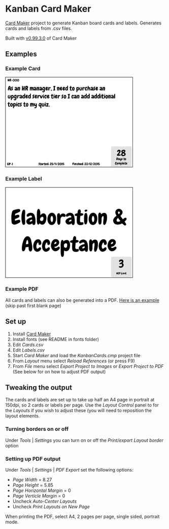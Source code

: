 # Kanban Card Maker
[Card Maker](https://github.com/nhmkdev/cardmaker) project to generate Kanban board cards and labels. Generates cards and labels from .csv files.

Built with [v0.99.3.0](https://github.com/nhmkdev/cardmaker/releases/tag/v.0.99.3.0) of Card Maker

## Examples
### Example Card
<img src="examples/Card_1.png" width="400" style="border:1px solid black"/>

### Example Label
<img src="examples/BoardLabel_3.png" width="400" style="border:1px solid black"/>

### Example PDF
All cards and labels can also be generated into a PDF. [Here is an example](examples/board.pdf) (skip past first blank page)

## Set up

1. Install [Card Maker](https://github.com/nhmkdev/cardmaker)
2. Install fonts (see README in fonts folder)
3. Edit _Cards.csv_
4. Edit _Labels.csv_
5. Start _Card Maker_ and load the _KanbanCards.cmp_ project file
6. From _Layout_ menu select _Reload References_ (or press F9)
7. From _File_ menu select _Export Project to Images_ or _Export Project to PDF_ (See below for on how to adjust PDF output)
 
## Tweaking the output
The cards and labels are set up to take up half an A4 page in portrait at 150dpi, so 2 cards or labels per page. Use the _Layout Control_ panel to for the _Layouts_ if you wish to adjust these (you will need to reposition the layout elements.

### Turning borders on or off
Under _Tools_ | _Settings_ you can turn on or off the _Print/export Layout border_ option

### Setting up PDF output
Under _Tools_ | _Settings_ | _PDF Export_ set the following options:

* _Page Width_ = 8.27
* _Page Height_ = 5.85
* _Page Horizontal Margin_ = 0
* _Page Verticle Margin_ = 0
* Uncheck _Auto-Center Layouts_
* Uncheck _Print Layouts on New Page_

When printing the PDF, select A4, 2 pages per page, single sided, portrait mode.




